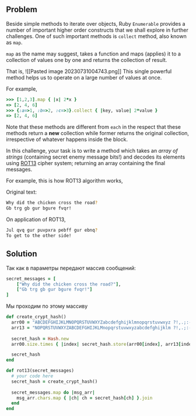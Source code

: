 ## Problem

Beside simple methods to iterate over objects, Ruby `Enumerable` provides a number of important higher order constructs that we shall explore in further challenges. One of such important methods is `collect` method, also known as `map`.

`map` as the name may suggest, takes a function and maps (applies) it to a collection of values one by one and returns the collection of result.

That is,
![[Pasted image 20230731004743.png]]
This single powerful method helps us to operate on a large number of values at once.

For example,

```ruby
>>> [1,2,3].map { |x| 2*x }
=> [2, 4, 6]
>>> {:a=>1, :b=>2, :c=>3}.collect { |key, value| 2*value }
=> [2, 4, 6]
```

Note that these methods are different from `each` in the respect that these methods return a **new** collection while former returns the original collection, irrespective of whatever happens inside the block.

In this challenge, your task is to write a method which takes an _array of strings_ (containing secret enemy message bits!) and decodes its elements using [ROT13](http://en.wikipedia.org/wiki/ROT13) cipher system; returning an array containing the final messages.

For example, this is how ROT13 algorithm works,

Original text:
```bash
Why did the chicken cross the road?
Gb trg gb gur bgure fvqr!
```

On application of ROT13,
```bash
Jul qvq gur puvpxra pebff gur ebnq?
To get to the other side!
```

## Solution

Так как в параметры передают массив сообщений:
```ruby
secret_messages = [
	["Why did the chicken cross the road?"],
	["Gb trg gb gur bgure fvqr!"]
]
```

Мы проходим по этому массиву 

```ruby
def create_crypt_hash()
  arr00 = "ABCDEFGHIJKLMNOPQRSTUVWXYZabcdefghijklmnopqrstuvwxyz ?!,.;:-".chars
  arr13 = "NOPQRSTUVWXYZABCDEFGHIJKLMnopqrstuvwxyzabcdefghijklm ?!,.;:-".chars
  
  secret_hash = Hash.new
  arr00.size.times { |index| secret_hash.store(arr00[index], arr13[index]) }

  secret_hash
end

def rot13(secret_messages)
  # your code here
  secret_hash = create_crypt_hash()
  
  secret_messages.map do |msg_arr|
    msg_arr.chars.map { |ch| ch = secret_hash[ch] }.join
  end
end
```
